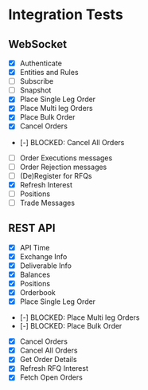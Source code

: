 # Integration Tests

## WebSocket

- [x] Authenticate
- [x] Entities and Rules
- [ ] Subscribe
- [ ] Snapshot
- [x] Place Single Leg Order
- [x] Place Multi leg Orders
- [x] Place Bulk Order
- [x] Cancel Orders
- [-] BLOCKED: Cancel All Orders
- [ ] Order Executions messages
- [ ] Order Rejection messages
- [ ] (De)Register for RFQs
- [x] Refresh Interest
- [ ] Positions
- [ ] Trade Messages

## REST API

- [x] API Time
- [x] Exchange Info
- [x] Deliverable Info
- [x] Balances
- [x] Positions
- [x] Orderbook
- [x] Place Single Leg Order
- [-] BLOCKED: Place Multi leg Orders
- [-] BLOCKED: Place Bulk Order
- [x] Cancel Orders
- [x] Cancel All Orders
- [x] Get Order Details
- [x] Refresh RFQ Interest
- [x] Fetch Open Orders
